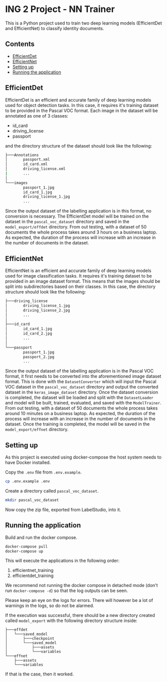 # ING 2 Project - NN Trainer

This is a Python project used to train two deep learning models (EfficientDet and EfficientNet) to classify identity documents.


## Contents

* [EfficientDet](#efficient-det)
* [EfficientNet](#efficient-net)
* [Setting up](#setting-up)
* [Running the application](#running-the-application)


## EfficientDet

EfficientDet is an efficient and accurate family of deep learning models used for object detection tasks. In this case, it requires it's training dataset to be provided in the Pascal VOC format. Each image in the dataset will be annotated as one of 3 classes:

* id_card
* driving_license
* passport

and the directory structure of the dataset should look like the following:

```bash
├───Annotations
│       passport.xml
│       id_card.xml
│       driving_license.xml
|       ...
│
└───images
        passport_1.jpg
        id_card_1.jpg
        driving_license_1.jpg
        ...

```

Since the output dataset of the labelling application is in this format, no conversion is necessary. The EfficientDet model will be trained on the dataset in the `pascal_voc_dataset` directory and saved in the `model_export/effdet` directory. From out testing, with a dataset of 50 documents the whole process takes around 3 hours on a business laptop. As expected, the duration of the process will increase with an increase in the number of documents in the dataset.


## EfficientNet

EfficientNet is an efficient and accurate family of deep learning models used for image classification tasks. It requires it's training dataset to be provided in an image dataset format. This means that the images should be split into subdirectories based on their classes. In this case, the directory structure should look like the following:

```bash
├───driving_license
│       driving_license_1.jpg
│       driving_license_2.jpg
│       ...
│
├───id_card
│       id_card_1.jpg
│       id_card_2.jpg
│       ... 
│
└───passport
        passport_1.jpg
        passport_2.jpg
        ... 
```

Since the output dataset of the labelling application is in the Pascal VOC format, it first needs to be converted into the aforementioned image dataset format. This is done with the `DatasetConverter` which will input the Pascal VOC dataset in the `pascal_voc_dataset` directory and output the converted dataset in the `keras_image_dataset` directory. Once the dataset conversion is completed, the dataset will be loaded and split with the `DatasetLoader` and model will be built, trained, evaluated, and saved with the `ModelTrainer`. From out testing, with a dataset of 50 documents the whole process takes around 10 minutes on a business laptop. As expected, the duration of the process will increase with an increase in the number of documents in the dataset. Once the training is completed, the model will be saved in the `model_export/effnet` directory.


## Setting up

As this project is executed using docker-compose the host system needs to have Docker installed.

Copy the `.env` file from `.env.example`.

```bash
cp .env.example .env
```

Create a directory called `pascal_voc_dataset`.

```bash
mkdir pascal_voc_dataset
```

Now copy the zip file, exported from LabelStudio, into it.

## Running the application

Build and run the docker compose.

```bash
docker-compose pull
docker-compose up 
```

This will execute the applications in the following order:

1. efficientnet_training
2. efficientdet_training

We recommend not running the docker compose in detached mode (don't run `docker-compose -d`) so that the log outputs can be seen.

Please keep an eye on the logs for errors. There will however be a lot of warnings in the logs, so do not be alarmed.

If the execution was successful, there should be a new directory created called `model_export` with the following directory structure inside:

```text
├───effdet
│   └───saved_model
│       ├───checkpoint
│       └───saved_model
│           ├───assets
│           └───variables
└───effnet
    ├───assets
    └───variables
```

If that is the case, then it worked.

